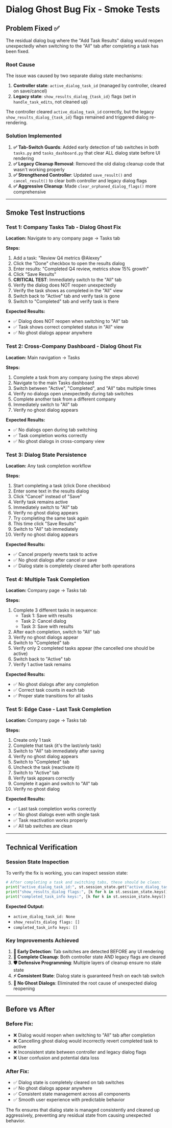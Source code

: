 # Dialog Ghost Bug Fix - Smoke Tests

## Problem Fixed ✅

The residual dialog bug where the "Add Task Results" dialog would reopen unexpectedly when switching to the "All" tab after completing a task has been fixed.

### Root Cause
The issue was caused by two separate dialog state mechanisms:
1. **Controller state**: `active_dialog_task_id` (managed by controller, cleared on save/cancel)
2. **Legacy state**: `show_results_dialog_{task_id}` flags (set in `handle_task_edits`, not cleaned up)

The controller cleared `active_dialog_task_id` correctly, but the legacy `show_results_dialog_{task_id}` flags remained and triggered dialog re-rendering.

### Solution Implemented

1. **✅ Tab-Switch Guards**: Added early detection of tab switches in both `tasks.py` and `tasks_dashboard.py` that clear ALL dialog state before UI rendering
2. **✅ Legacy Cleanup Removal**: Removed the old dialog cleanup code that wasn't working properly
3. **✅ Strengthened Controller**: Updated `save_result()` and `cancel_result()` to clear both controller and legacy dialog flags
4. **✅ Aggressive Cleanup**: Made `clear_orphaned_dialog_flags()` more comprehensive

---

## Smoke Test Instructions

### Test 1: Company Tasks Tab - Dialog Ghost Fix
**Location:** Navigate to any company page → Tasks tab

**Steps:**
1. Add a task: "Review Q4 metrics @Alexey"
2. Click the "Done" checkbox to open the results dialog
3. Enter results: "Completed Q4 review, metrics show 15% growth"
4. Click "Save Results" 
5. **CRITICAL TEST**: Immediately switch to the "All" tab
6. Verify the dialog does NOT reopen unexpectedly
7. Verify the task shows as completed in the "All" view
8. Switch back to "Active" tab and verify task is gone
9. Switch to "Completed" tab and verify task is there

**Expected Results:**
- ✅ Dialog does NOT reopen when switching to "All" tab
- ✅ Task shows correct completed status in "All" view
- ✅ No ghost dialogs appear anywhere

### Test 2: Cross-Company Dashboard - Dialog Ghost Fix
**Location:** Main navigation → Tasks

**Steps:**
1. Complete a task from any company (using the steps above)
2. Navigate to the main Tasks dashboard
3. Switch between "Active", "Completed", and "All" tabs multiple times
4. Verify no dialogs open unexpectedly during tab switches
5. Complete another task from a different company
6. Immediately switch to "All" tab
7. Verify no ghost dialog appears

**Expected Results:**
- ✅ No dialogs open during tab switching
- ✅ Task completion works correctly
- ✅ No ghost dialogs in cross-company view

### Test 3: Dialog State Persistence
**Location:** Any task completion workflow

**Steps:**
1. Start completing a task (click Done checkbox)
2. Enter some text in the results dialog
3. Click "Cancel" instead of "Save"
4. Verify task remains active
5. Immediately switch to "All" tab
6. Verify no ghost dialog appears
7. Try completing the same task again
8. This time click "Save Results"
9. Switch to "All" tab immediately
10. Verify no ghost dialog appears

**Expected Results:**
- ✅ Cancel properly reverts task to active
- ✅ No ghost dialogs after cancel or save
- ✅ Dialog state is completely cleared after both operations

### Test 4: Multiple Task Completion
**Location:** Company page → Tasks tab

**Steps:**
1. Complete 3 different tasks in sequence:
   - Task 1: Save with results
   - Task 2: Cancel dialog
   - Task 3: Save with results
2. After each completion, switch to "All" tab
3. Verify no ghost dialogs appear
4. Switch to "Completed" tab
5. Verify only 2 completed tasks appear (the cancelled one should be active)
6. Switch back to "Active" tab
7. Verify 1 active task remains

**Expected Results:**
- ✅ No ghost dialogs after any completion
- ✅ Correct task counts in each tab
- ✅ Proper state transitions for all tasks

### Test 5: Edge Case - Last Task Completion
**Location:** Company page → Tasks tab

**Steps:**
1. Create only 1 task
2. Complete that task (it's the last/only task)
3. Switch to "All" tab immediately after saving
4. Verify no ghost dialog appears
5. Switch to "Completed" tab
6. Uncheck the task (reactivate it)
7. Switch to "Active" tab
8. Verify task appears correctly
9. Complete it again and switch to "All" tab
10. Verify no ghost dialog

**Expected Results:**
- ✅ Last task completion works correctly
- ✅ No ghost dialogs even with single task
- ✅ Task reactivation works properly
- ✅ All tab switches are clean

---

## Technical Verification

### Session State Inspection
To verify the fix is working, you can inspect session state:

```python
# After completing a task and switching tabs, these should be clean:
print("active_dialog_task_id:", st.session_state.get("active_dialog_task_id"))
print("show_results_dialog flags:", [k for k in st.session_state.keys() if k.startswith("show_results_dialog_")])
print("completed_task_info keys:", [k for k in st.session_state.keys() if k.startswith("completed_task_info_")])
```

**Expected Output:**
- `active_dialog_task_id: None`
- `show_results_dialog flags: []`
- `completed_task_info keys: []`

### Key Improvements Achieved

1. **🎯 Early Detection**: Tab switches are detected BEFORE any UI rendering
2. **🧹 Complete Cleanup**: Both controller state AND legacy flags are cleared
3. **🛡️ Defensive Programming**: Multiple layers of cleanup ensure no stale state
4. **⚡ Consistent State**: Dialog state is guaranteed fresh on each tab switch
5. **🔄 No Ghost Dialogs**: Eliminated the root cause of unexpected dialog reopening

---

## Before vs After

### Before Fix:
- ❌ Dialog would reopen when switching to "All" tab after completion
- ❌ Cancelling ghost dialog would incorrectly revert completed task to active
- ❌ Inconsistent state between controller and legacy dialog flags
- ❌ User confusion and potential data loss

### After Fix:
- ✅ Dialog state is completely cleared on tab switches
- ✅ No ghost dialogs appear anywhere
- ✅ Consistent state management across all components
- ✅ Smooth user experience with predictable behavior

The fix ensures that dialog state is managed consistently and cleaned up aggressively, preventing any residual state from causing unexpected behavior.
